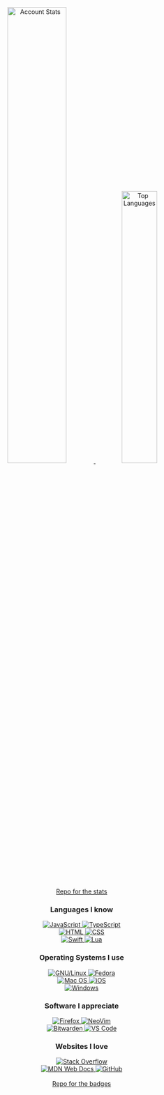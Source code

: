 <div align="center">
	<a href="https://github.com/anuraghazra/github-readme-stats">
		<img alt="Account Stats" width="51.8%" src="https://github-readme-stats.vercel.app/api?username=RC-14&count_private=true&show_icons=true&bg_color=0d1117&text_color=c9d1d9&icon_color=1f6feb&hide_title=true&hide_border=true&disable_animations=true&cache_seconds=86400">
	</a>
	<a href="https://github.com/anuraghazra/github-readme-stats">
		<img alt="Top Languages" width="40%" src="https://github-readme-stats.vercel.app/api/top-langs/?username=RC-14&layout=compact&bg_color=0d1117&title_color=c9d1d9&text_color=c9d1d9&icon_color=1f6feb&hide_border=true&langs_count=6&cache_seconds=86400">
	</a>
	<br>
	<a href="https://github.com/anuraghazra/github-readme-stats">Repo for the stats</a>
</div>

<div align="center">
	<div>
		<h3>Languages I know</h3>
		<a href="#">
			<img alt="JavaScript" src="https://img.shields.io/badge/javascript-%23323330.svg?style=for-the-badge&logo=javascript&logoColor=%23F7DF1E">
		</a>
		<a href="https://www.typescriptlang.org/">
			<img alt="TypeScript" src="https://img.shields.io/badge/typescript-%23007ACC.svg?style=for-the-badge&logo=typescript&logoColor=white">
		</a>
		<br>
		<a href="#">
			<img alt="HTML" src="https://img.shields.io/badge/html5-%23E34F26.svg?style=for-the-badge&logo=html5&logoColor=white">
		</a>
		<a href="#">
			<img alt="CSS" src="https://img.shields.io/badge/css3-%231572B6.svg?style=for-the-badge&logo=css3&logoColor=white">
		</a>
		<br>
		<a href="https://www.swift.org/">
			<img alt="Swift" src="https://img.shields.io/badge/swift-F54A2A?style=for-the-badge&logo=swift&logoColor=white">
		</a>
		<a href="https://www.lua.org/">
			<img alt="Lua" src="https://img.shields.io/badge/lua-%232C2D72.svg?style=for-the-badge&logo=lua&logoColor=white">
		</a>
	</div>
	<div>
		<h3>Operating Systems I use</h3>
		<a href="https://kernel.org/">
			<img alt="GNU/Linux" src="https://img.shields.io/static/v1?style=for-the-badge&logo=linux&logoColor=black&color=fcc624&label&message=GNU%2FLinux">
		</a>
		<a href="https://getfedora.org/">
			<img alt="Fedora" src="https://img.shields.io/badge/Fedora-294172?style=for-the-badge&logo=fedora&logoColor=white">
		</a>
		<br>
		<a href="https://www.apple.com/macos/">
			<img alt="Mac OS" src="https://img.shields.io/static/v1?style=for-the-badge&logo=apple&logoColor=cfcfcf&color=131313&label&message=Mac%20OS">
		</a>
		<a href="https://www.apple.com/ios/">
			<img alt="iOS" src="https://img.shields.io/badge/iOS-000000?style=for-the-badge&logo=ios&logoColor=cfcfc&color=131313">
		</a>
		<br>
		<a href="https://www.microsoft.com/windows/">
			<img alt="Windows" src="https://img.shields.io/badge/Windows-0078D6?style=for-the-badge&logo=windows&logoColor=white">
		</a>
	</div>
	<div>
		<h3>Software I appreciate</h3>
		<a href="https://firefox.com/">
			<img alt="Firefox" src="https://img.shields.io/badge/Firefox-FF7139?style=for-the-badge&logo=Firefox-Browser&logoColor=white">
		</a>
		<a href="https://neovim.io/">
			<img alt="NeoVim" src="https://img.shields.io/badge/NeoVim-%2357A143.svg?&style=for-the-badge&logo=neovim&logoColor=white">
		</a>
		<br>
		<a href="https://bitwarden.com/">
			<img alt="Bitwarden" src="https://img.shields.io/badge/bitwarden-%23175DDC.svg?style=for-the-badge&logo=bitwarden&logoColor=white">
		</a>
		<a href="https://code.visualstudio.com/">
			<img alt="VS Code" src="https://img.shields.io/static/v1?style=for-the-badge&logo=visual-studio-code&logoColor=white&color=0078d7&label=&message=VS%20Code">
		</a>
	</div>
	<div>
		<h3>Websites I love</h3>
		<a href="https://stackoverflow.com/">
			<img alt="Stack Overflow" src="https://img.shields.io/badge/-Stackoverflow-FE7A16?style=for-the-badge&logo=stack-overflow&logoColor=white">
		</a>
		<br>
		<a href="https://developer.mozilla.org/">
			<img alt="MDN Web Docs" src="https://img.shields.io/badge/MDN_Web_Docs-black?style=for-the-badge&logo=mdnwebdocs&logoColor=white">
		</a>
		<a href="https://www.github.com/">
			<img alt="GitHub" src="https://img.shields.io/badge/github-%23121011.svg?style=for-the-badge&logo=github&logoColor=f0f6fc&color=161b22">
		</a>
	</div>
</div>
<br>
<div align="center">
	<a href="https://github.com/Ileriayo/markdown-badges">Repo for the badges</a>
</div>
